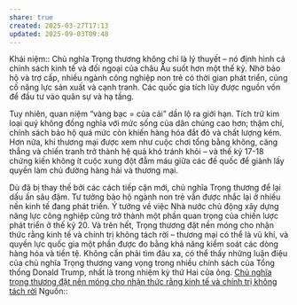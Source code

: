 ```yaml
---
share: true
created: 2025-03-27T17:13
updated: 2025-09-03T09:48
---
```

Khái niệm:: 
Chủ nghĩa Trọng thương không chỉ là lý thuyết – nó định hình cả chính sách kinh tế và đối ngoại của châu Âu suốt hơn một thế kỷ. Nhờ bảo hộ và trợ cấp, nhiều ngành công nghiệp non trẻ có thời gian phát triển, củng cố năng lực sản xuất và cạnh tranh. Các quốc gia tích lũy được nguồn vốn để đầu tư vào quân sự và hạ tầng.

Tuy nhiên, quan niệm “vàng bạc = của cải” dần lộ ra giới hạn. Tích trữ kim loại quý không đồng nghĩa với mức sống của dân chúng cao hơn; thậm chí, chính sách bảo hộ quá mức còn khiến hàng hóa đắt đỏ và chất lượng kém. Hơn nữa, khi thương mại được xem như cuộc chơi tổng bằng không, căng thẳng và chiến tranh trở thành hệ quả khó tránh khỏi – và thế kỷ 17-18 chứng kiến không ít cuộc xung đột đẫm máu giữa các đế quốc để giành lấy quyền làm chủ đường hàng hải và thương mại.

Dù đã bị thay thế bởi các cách tiếp cận mới, chủ nghĩa Trọng thương để lại dấu ấn sâu đậm. Tư tưởng bảo hộ ngành non trẻ vẫn được nhắc lại ở nhiều nền kinh tế đang phát triển. Ý tưởng về việc Nhà nước chủ động xây dựng năng lực công nghiệp cũng trở thành một phần quan trọng của chiến lược phát triển ở thế kỷ 20. Và trên hết, Trọng thương đặt nền móng cho nhận thức rằng kinh tế và chính trị không tách rời – thương mại có thể là vũ khí, và quyền lực quốc gia một phần được đo bằng khả năng kiểm soát các dòng hàng hóa và tiền tệ. Không cần phải tìm đâu xa, có thể thấy những luận điệu của chủ nghĩa Trọng thương vang vọng trong nhiều chính sách của Tổng thống Donald Trump, nhất là trong nhiệm kỳ thứ Hai của ông.
[Chủ nghĩa trọng thương đặt nền móng cho nhận thức rằng kinh tế và chính trị không tách rời](./Ch%E1%BB%A7%20ngh%C4%A9a%20tr%E1%BB%8Dng%20th%C6%B0%C6%A1ng%20%C4%91%E1%BA%B7t%20n%E1%BB%81n%20m%C3%B3ng%20cho%20nh%E1%BA%ADn%20th%E1%BB%A9c%20r%E1%BA%B1ng%20kinh%20t%E1%BA%BF%20v%C3%A0%20ch%C3%ADnh%20tr%E1%BB%8B%20kh%C3%B4ng%20t%C3%A1ch%20r%E1%BB%9Di.md)
Nguồn:: 
